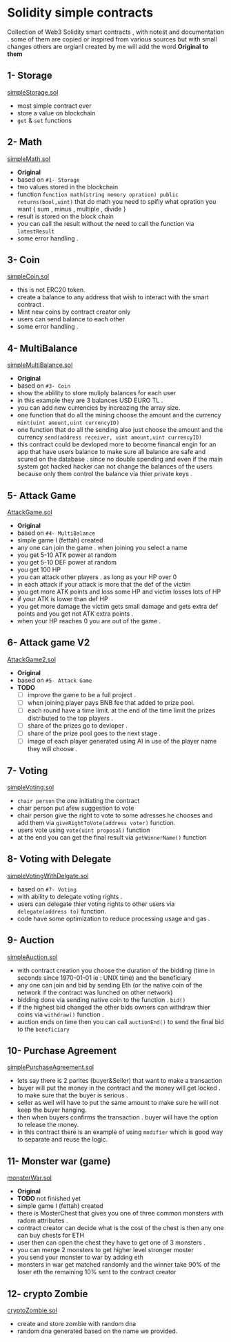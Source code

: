 # Solidity simple contracts
Collection of Web3 Solidity smart contracts , with notest and documentation .
some of them are copied or inspired from various sources but with small changes 
others are orgianl created by me will add the word **Original to them**

## 1- Storage 
[simpleStorage.sol](https://github.com/mhd-fettah/Solidity-simple-contracts/blob/main/simpleStorage.sol)
- most simple contract ever 
- store a value on blockchain 
- `get` & `set` functions 

## 2- Math
[simpleMath.sol](https://github.com/mhd-fettah/Solidity-simple-contracts/blob/main/simpleMath.sol)
- **Original**  
- based on `#1- Storage` 
- two values stored in the blockchain 
- function `function math(string memory opration) public returns(bool,uint)`
that do math you need to spifiy what opration you want { sum , minus , multiple , divide }
- result is stored on the block chain 
- you can call the result without the need to call the function via `latestResult`
- some error handling . 

## 3- Coin 
[simpleCoin.sol](https://github.com/mhd-fettah/Solidity-simple-contracts/blob/main/simpleCoin.sol)
- this is not ERC20 token.
- create a balance to any address that wish to interact with the smart contract . 
- Mint new coins by contract creator only 
- users can send balance to each other 
- some error handling .


## 4- MultiBalance
[simpleMultiBalance.sol](https://github.com/mhd-fettah/Solidity-simple-contracts/blob/main/simpleMultiBalance.sol)
- **Original** 
- based on `#3- Coin` 
- show the ablility to store muliply balances for each user 
- in this example they are 3 balances USD EURO TL .
- you can add new currencies by increazing the array size.
- one function that do all the mining choose the amount and the currency 
`mint(uint amount,uint currencyID)`
- one function that do all the sending also just choose the amount and the currency 
`send(address receiver, uint amount,uint currencyID)`
- this contract could be devloped more to become financal engin for an app that have users balance 
to make sure all balance are safe and scured on the database . since no double spending and even if the main system got hacked hacker can not change the balances of the users because only them control the balance via thier private keys . 

## 5- Attack Game
[AttackGame.sol](https://github.com/mhd-fettah/Solidity-simple-contracts/blob/main/AttackGame.sol)
- **Original** 
- based on `#4- MultiBalance ` 
- simple game I (fettah) created 
- any one can join the game . when joining you select a name 
- you get 5-10 ATK power at random 
- you get 5-10 DEF power at random
- you get 100 HP 
- you can attack other players . as long as your HP over 0
- in each attack if your attack is more that the def of the victim 
- you get more ATK points and loss some HP and victim losses lots of HP
- if your ATK is lower than def HP 
- you get more damage the victim gets small damage and gets extra def points and you get not ATK extra points . 
- when your HP reaches 0 you are out of the game .

## 6- Attack game V2
[AttackGame2.sol](https://github.com/mhd-fettah/Solidity-simple-contracts/blob/main/AttackGame2.sol)
- **Original**  
- based on `#5- Attack Game` 
- **TODO**
	- [ ] improve the game to be a full project .
	- [ ] when joining player pays BNB fee that added to prize pool.
	- [ ] each round have a time limit. at the end of the time limit the prizes distributed to the top players . 
	- [ ] share of the prizes go to devloper . 
	- [ ] share of the prize pool goes to the next stage . 
	- [ ] image of each player generated using AI in use of the player name they will choose . 

## 7- Voting 
[simpleVoting.sol](https://github.com/mhd-fettah/Solidity-simple-contracts/blob/main/simpleVoting.sol)
- `chair person` the one initiating the contract 
- chair person put afew suggestion to vote 
- chair person give the right to vote to some adresses he chooses and add them via `giveRightToVote(address voter)` function.
- users vote using `vote(uint proposal)` function
- at the end you can get the final result via `getWinnerName()` function 

## 8- Voting with Delegate 
[simpleVotingWithDelgate.sol](https://github.com/mhd-fettah/Solidity-simple-contracts/blob/main/simpleVotingWithDelgate.sol)
- based on `#7- Voting` 
- with ability to delegate voting rights .
- users can delegate thier voting rights to other users via `delegate(address to)` function.
- code have some optimization to reduce processing usage and gas .

## 9- Auction
[simpleAuction.sol](https://github.com/mhd-fettah/Solidity-simple-contracts/blob/main/simpleAuction.sol)
- with contract creation you choose the duration of the bidding (time in seconds since 1970-01-01 ie : UNIX time) and the beneficiary
- any one can join and bid by sending Eth (or the native coin of the network if the contract was lunched on other network)
- bidding done via sending native coin to the function . `bid()`
- if the highest bid changed the other bids owners can withdraw thier coins via `withdraw()` function .
- auction ends on time then you can call `auctionEnd()` to send the final bid to the `beneficiary`

## 10- Purchase Agreement
[simplePurchaseAgreement.sol](https://github.com/mhd-fettah/Solidity-simple-contracts/blob/main/simplePurchaseAgreement.sol)
- lets say there is 2 parites (buyer&Seller) that want to make a transaction 
- buyer will put the money in the contract and the money will get locked . to make sure that the buyer is serious . 
- seller as well will have to put the same amount to make sure he will not keep the buyer hanging.
- then when buyers confirms the transaction . buyer will have the option to release the money.
- in this contract there is an example of using `modifier` which is good way to separate and reuse the logic.

## 11- Monster war (game)
[monsterWar.sol](https://github.com/mhd-fettah/Solidity-simple-contracts/blob/main/monsterWar.sol)
- **Original** 
- **TODO** not finished yet
- simple game I (fettah) created 
- there is MosterChest that gives you one of three common monsters with radom attributes . 
- contract creator can decide what is the cost of the chest is then any one can buy chests for ETH 
- user then can open the chest they have to get one of 3 monsters . 
- you can merge 2 monsters to get higher level stronger moster
- you send your monster to war by adding eth 
- monsters in war get matched randomly and the winner take 90% of the loser eth the remaining 10% sent to the contract creator


## 12- crypto Zombie
[cryptoZombie.sol](https://github.com/mhd-fettah/Solidity-simple-contracts/blob/main/cryptoZombie.sol)
- create and store zombie with random dna 
- random dna generated based on the name we provided.
